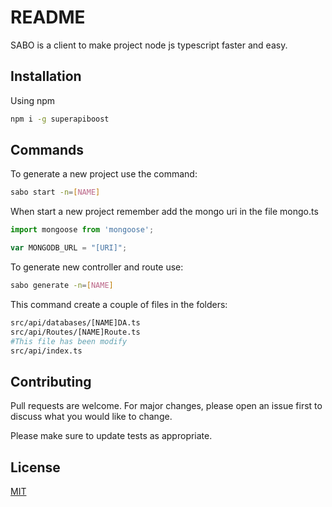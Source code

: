 # README

SABO is a client to make project node js typescript faster and easy.

## Installation

Using npm

```bash
npm i -g superapiboost
```

## Commands

To generate a new project use the command:
```bash
sabo start -n=[NAME]
```
When start a new project remember add the mongo uri in the file mongo.ts

``` typescript
import mongoose from 'mongoose';

var MONGODB_URL = "[URI]";
```

To generate new controller and route use:
```bash
sabo generate -n=[NAME]
```
This command create a couple of files in the folders:

```bash
src/api/databases/[NAME]DA.ts
src/api/Routes/[NAME]Route.ts
#This file has been modify
src/api/index.ts
```

## Contributing
Pull requests are welcome. For major changes, please open an issue first to discuss what you would like to change.

Please make sure to update tests as appropriate.

## License
[MIT](https://choosealicense.com/licenses/mit/)
